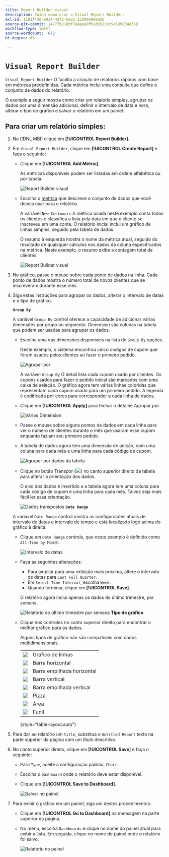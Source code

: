 ```yaml
---
title: Report Builder visual
description: Saiba como usar o Visual Report Builder.
exl-id: 1101f43d-e014-4df2-be21-12d90a9d8a56
source-git-commit: 14777b216bf7aaeea0fb2d0513cc94539034a359
workflow-type: tm+mt
source-wordcount: '672'
ht-degree: 0%

---
```


# `Visual Report Builder`

`Visual Report Builder` O facilita a criação de relatórios rápidos com base em métricas predefinidas. Cada métrica inclui uma consulta que define o conjunto de dados do relatório.

O exemplo a seguir mostra como criar um relatório simples, agrupar os dados por uma dimensão adicional, definir o intervalo de data e hora, alterar o tipo de gráfico e salvar o relatório em um painel.

## Para criar um relatório simples:

1. No [!DNL MBI] clique em **[!UICONTROL Report Builder]**.

1. Em `Visual Report Builder`, clique em **[!UICONTROL Create Report]** e faça o seguinte:

   * Clique em **[!UICONTROL Add Metric]**.

      As métricas disponíveis podem ser listadas em ordem alfabética ou por tabela.

      ![Report Builder visual](../../assets/magento-bi-visual-report-builder-add-metric.png)

   * Escolha o [métrica](../../data-user/reports/ess-manage-data-metrics.md) que descreve o conjunto de dados que você deseja usar para o relatório.

      A variável `New Customers` A métrica usada neste exemplo conta todos os clientes e classifica a lista pela data em que o cliente se inscreveu em uma conta. O relatório inicial inclui um gráfico de linhas simples, seguido pela tabela de dados.

      O resumo à esquerda mostra o nome da métrica atual, seguido do resultado de quaisquer cálculos nos dados da coluna especificados na métrica. Neste exemplo, o resumo exibe a contagem total de clientes.

      ![Report Builder visual](../../assets/magento-bi-report-builder-untitled.png)

1. No gráfico, passe o mouse sobre cada ponto de dados na linha. Cada ponto de dados mostra o número total de novos clientes que se inscreveram durante esse mês.

1. Siga estas instruções para agrupar os dados, alterar o intervalo de datas e o tipo de gráfico.

   **`Group By`**

   A variável `Group By` control oferece a capacidade de adicionar várias dimensões por grupo ou segmento. Dimension são colunas na tabela que podem ser usadas para agrupar os dados.

   * Escolha uma das dimensões disponíveis na lista de `Group By` opções.

      Neste exemplo, o sistema encontrou cinco códigos de cupom que foram usados pelos clientes ao fazer o primeiro pedido.

      ![Agrupar por](../../assets/magento-bi-report-builder-group-by-dimensions.png)

      A variável `Group By` O detail lista cada cupom usado por clientes. Os cupons usados para fazer o pedido inicial são marcados com uma caixa de seleção. O gráfico agora tem várias linhas coloridas que representam cada cupom usado para um primeiro pedido. A legenda é codificada por cores para corresponder a cada linha de dados.

   * Clique em **[!UICONTROL Apply]** para fechar o detalhe Agrupar por.

      ![Vários Dimension](../../assets/magento-bi-report-builder-group-by-dimension-detail.png)

   * Passe o mouse sobre alguns pontos de dados em cada linha para ver o número de clientes durante o mês que usaram esse cupom enquanto faziam seu primeiro pedido.

   * A tabela de dados agora tem uma dimensão de adição, com uma coluna para cada mês e uma linha para cada código de cupom.

      ![Agrupar por dados da tabela](../../assets/magento-bi-report-builder-group-by-table-data.png)

   * Clique no botão Transpor (![](../../assets/magento-bi-btn-transpose.png)) no canto superior direito da tabela para alterar a orientação dos dados.

      O eixo dos dados é invertido e a tabela agora tem uma coluna para cada código de cupom e uma linha para cada mês. Talvez seja mais fácil ler essa orientação.

      ![Dados transpostos](../../assets/magento-bi-report-builder-group-by-table-data-transposed.png)
   **`Date Range`**

   A variável `Date Range` control mostra as configurações atuais de intervalo de datas e intervalo de tempo e está localizado logo acima do gráfico à direita.

   * Clique em `Date Range` controle, que neste exemplo é definido como `All-Time by Month`.

      ![Intervalo de datas](../../assets/magento-bi-report-builder-date-range.png)

   * Faça as seguintes alterações:

      * Para ampliar para uma exibição mais próxima, altere o intervalo de datas para `Last Full Quarter`.
      * Em `Select Time Interval`, escolha `Week`.
      * Quando terminar, clique em **[!UICONTROL Save]**.

      O relatório agora inclui apenas os dados do último trimestre, por semana.

      ![Relatório do último trimestre por semana](../../assets/magento-bi-report-builder-date-range-quarter-by-week-chart.png)
   **Tipo de gráfico**

   * Clique nos controles no canto superior direito para encontrar o melhor gráfico para os dados.

      Alguns tipos de gráfico não são compatíveis com dados multidimensionais.

      |  |  |
      |-----|-----|
      | ![](../../assets/magento-bi-btn-chart-line.png) | Gráfico de linhas |
      | ![](../../assets/magento-bi-btn-chart-horz-bar.png) | Barra horizontal |
      | ![](../../assets/magento-bi-btn-chart-horz-stacked-bar.png) | Barra empilhada horizontal |
      | ![](../../assets/magento-bi-btn-chart-vert-bar.png) | Barra vertical |
      | ![](../../assets/magento-bi-btn-chart-vert-stacked-bar.png) | Barra empilhada vertical |
      | ![](../../assets/magento-bi-btn-chart-pie.png) | Pizza |
      | ![](../../assets/magento-bi-btn-chart-area.png) | Área |
      | ![](../../assets/magento-bi-btn-chart-funnel.png) | Funil |

      {style="table-layout:auto"}




1. Para dar ao relatório um `title`, substitua o `Untitled Report` texto na parte superior da página com um título descritivo.

1. No canto superior direito, clique em **[!UICONTROL Save]** e faça o seguinte:

   * Para `Type`, aceite a configuração padrão, `Chart`.

   * Escolha o `Dashboard` onde o relatório deve estar disponível.

   * Clique em **[!UICONTROL Save to Dashboard]**.

      ![Salvar no painel](../../assets/magento-bi-report-builder-save-to-dashboard.png)

1. Para exibir o gráfico em um painel, siga um destes procedimentos:

   * Clique em **[!UICONTROL Go to Dashboard]** na mensagem na parte superior da página.

   * No menu, escolha `Dashboards` e clique no nome do painel atual para exibir a lista. Em seguida, clique no nome do painel onde o relatório foi salvo.

      ![Relatório no painel](../../assets/magento-bi-report-builder-my-dashboard.png)
